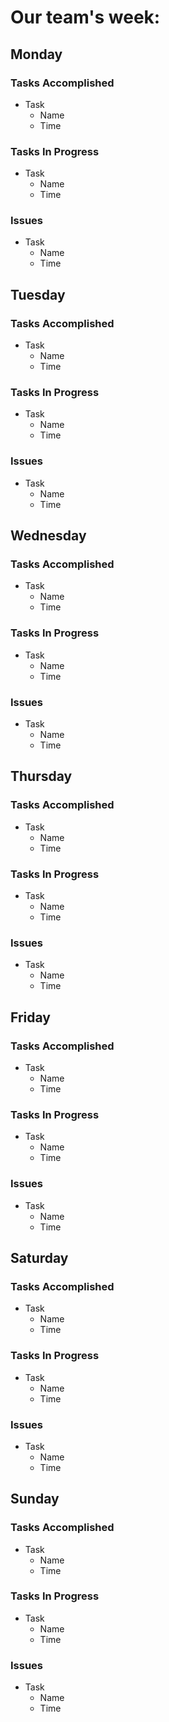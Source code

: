 # Our team's week:

## Monday
### Tasks Accomplished
- Task
  - Name
  - Time

### Tasks In Progress
- Task
  - Name
  - Time

### Issues
- Task
  - Name
  - Time
  
## Tuesday
### Tasks Accomplished
- Task
  - Name
  - Time


### Tasks In Progress
- Task
  - Name
  - Time

### Issues
- Task
  - Name
  - Time
  
## Wednesday
### Tasks Accomplished
- Task
  - Name
  - Time

### Tasks In Progress
- Task
  - Name
  - Time

### Issues
- Task
  - Name
  - Time
  
## Thursday
### Tasks Accomplished
- Task
  - Name
  - Time

### Tasks In Progress
- Task
  - Name
  - Time

### Issues
- Task
  - Name
  - Time
  
## Friday
### Tasks Accomplished
- Task
  - Name
  - Time

### Tasks In Progress
- Task
  - Name
  - Time

### Issues
- Task
  - Name
  - Time
  
## Saturday
### Tasks Accomplished
- Task
  - Name
  - Time

### Tasks In Progress
- Task
  - Name
  - Time

### Issues
- Task
  - Name
  - Time
  
## Sunday
### Tasks Accomplished
- Task
  - Name
  - Time

### Tasks In Progress
- Task
  - Name
  - Time

### Issues
- Task
  - Name
  - Time
  
